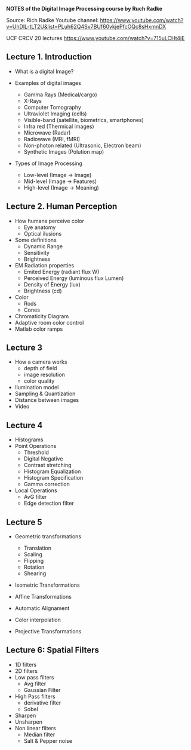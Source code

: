 **NOTES of the Digital Image Processing course by Ruch Radke**

Source:
  Rich Radke Youtube channel:
  https://www.youtube.com/watch?v=UhDlL-tLT2U&list=PLuh62Q4Sv7BUf60vkjePfcOQc8sHxmnDX
  
  UCF CRCV 20 lectures
  https://www.youtube.com/watch?v=715uLCHt4jE
  
  
## Lecture 1. Introduction

- What is a digital Image?
- Examples of digital images
    - Gamma Rays (Medical/cargo)
    - X-Rays
    - Computer Tomography
    - Ultraviolet Imaging (cells)
    - Visible-band (satellite, biometrics, smartphones)
    - Infra red (Thermical images)
    - Microwave (Radar)
    - Radiowave (MRI, fMRI)
    - Non-photon related (Ultrasonic, Electron beam)
    - Synthetic Images (Polution map)
    
- Types of Image Processing
  - Low-level (Image -> Image)
  - Mid-level (Image -> Features)
  - High-level (Image -> Meaning)
  
## Lecture 2. Human Perception
- How humans perceive color
  - Eye anatomy
  - Optical ilusions
- Some definitions
  - Dynamic Range
  - Sensitivity
  - Brightness
- EM Radiation properties
  - Emited Energy (radiant flux W)
  - Perceived Energy (luminous flux Lumen)
  - Density of Energy (lux)
  - Brightness (cd)
- Color
  - Rods
  - Cones
- Chromaticity Diagram
- Adaptive room color control
- Matlab color ramps

## Lecture 3
- How a camera works
  - depth of field
  - image resolution
  - color quality
- Ilumination model
- Sampling & Quantization
- Distance between images
- Video

## Lecture 4
- Histograms
- Point Operations
  - Threshold
  - Digital Negative
  - Contrast stretching
  - Histogram Equalization
  - Histogram Specification
  - Gamma correction
- Local Operations
  - AvG filter
  - Edge detection filter

## Lecture 5
- Geometric transformations
  - Translation
  - Scaling
  - Flipping
  - Rotation
  - Shearing
- Isometric Transformations
- Affine Transformations
- Automatic Alignament
- Color interpolation

- Projective Transformations


## Lecture 6: Spatial Filters
- 1D filters
- 2D filters
- Low pass filters
  - Avg filter
  - Gaussian Filter
- High Pass filters
  - derivative filter
  - Sobel
- Sharpen
- Unsharpen
- Non linear filters
  - Median filter
  - Salt & Pepper noise
